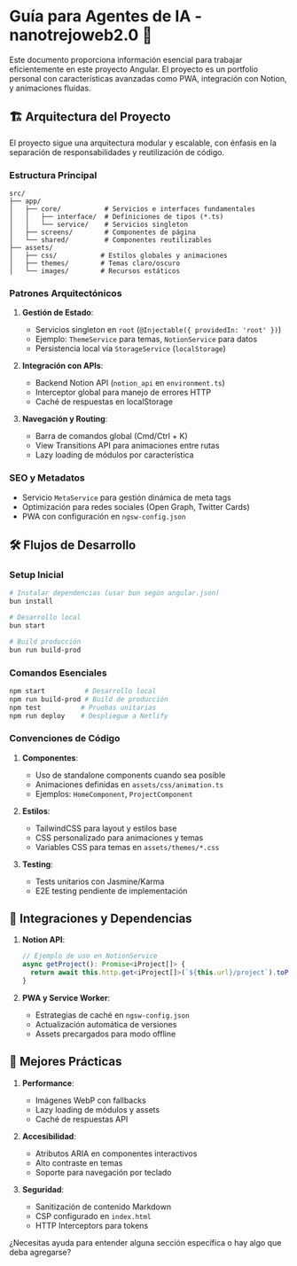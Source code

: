 # Guía para Agentes de IA - nanotrejoweb2.0 🌟

Este documento proporciona información esencial para trabajar eficientemente en este proyecto Angular. El proyecto es un portfolio personal con características avanzadas como PWA, integración con Notion, y animaciones fluidas.

## 🏗️ Arquitectura del Proyecto

El proyecto sigue una arquitectura modular y escalable, con énfasis en la separación de responsabilidades y reutilización de código.

### Estructura Principal
```
src/
├── app/
│   ├── core/           # Servicios e interfaces fundamentales
│   │   ├── interface/  # Definiciones de tipos (*.ts)
│   │   └── service/    # Servicios singleton
│   ├── screens/        # Componentes de página
│   └── shared/         # Componentes reutilizables
├── assets/
│   ├── css/           # Estilos globales y animaciones
│   ├── themes/        # Temas claro/oscuro
│   └── images/        # Recursos estáticos
```

### Patrones Arquitectónicos
1. **Gestión de Estado**:
   - Servicios singleton en `root` (`@Injectable({ providedIn: 'root' })`)
   - Ejemplo: `ThemeService` para temas, `NotionService` para datos
   - Persistencia local vía `StorageService` (`localStorage`)

2. **Integración con APIs**:
   - Backend Notion API (`notion_api` en `environment.ts`)
   - Interceptor global para manejo de errores HTTP
   - Caché de respuestas en localStorage

3. **Navegación y Routing**:
   - Barra de comandos global (Cmd/Ctrl + K)
   - View Transitions API para animaciones entre rutas
   - Lazy loading de módulos por característica

### SEO y Metadatos
- Servicio `MetaService` para gestión dinámica de meta tags
- Optimización para redes sociales (Open Graph, Twitter Cards)
- PWA con configuración en `ngsw-config.json`

## 🛠️ Flujos de Desarrollo

### Setup Inicial
```bash
# Instalar dependencias (usar bun según angular.json)
bun install

# Desarrollo local
bun start

# Build producción
bun run build-prod
```

### Comandos Esenciales
```bash
npm start          # Desarrollo local
npm run build-prod # Build de producción
npm test          # Pruebas unitarias
npm run deploy    # Despliegue a Netlify
```

### Convenciones de Código
1. **Componentes**:
   - Uso de standalone components cuando sea posible
   - Animaciones definidas en `assets/css/animation.ts`
   - Ejemplos: `HomeComponent`, `ProjectComponent`

2. **Estilos**:
   - TailwindCSS para layout y estilos base
   - CSS personalizado para animaciones y temas
   - Variables CSS para temas en `assets/themes/*.css`

3. **Testing**:
   - Tests unitarios con Jasmine/Karma
   - E2E testing pendiente de implementación

## 🔌 Integraciones y Dependencias

1. **Notion API**:
   ```typescript
   // Ejemplo de uso en NotionService
   async getProject(): Promise<iProject[]> {
     return await this.http.get<iProject[]>(`${this.url}/project`).toPromise();
   }
   ```

2. **PWA y Service Worker**:
   - Estrategias de caché en `ngsw-config.json`
   - Actualización automática de versiones
   - Assets precargados para modo offline

## 🚀 Mejores Prácticas

1. **Performance**:
   - Imágenes WebP con fallbacks
   - Lazy loading de módulos y assets
   - Caché de respuestas API

2. **Accesibilidad**:
   - Atributos ARIA en componentes interactivos
   - Alto contraste en temas
   - Soporte para navegación por teclado

3. **Seguridad**:
   - Sanitización de contenido Markdown
   - CSP configurado en `index.html`
   - HTTP Interceptors para tokens

¿Necesitas ayuda para entender alguna sección específica o hay algo que deba agregarse?
